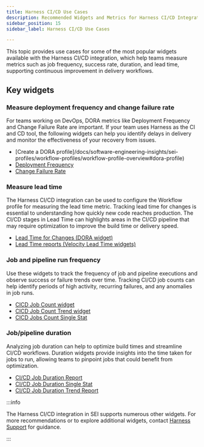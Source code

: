 ```yaml
---
title: Harness CI/CD Use Cases
description: Recommended Widgets and Metrics for Harness CI/CD Integration
sidebar_position: 15
sidebar_label: Harness CI/CD Use Cases

---
```


This topic provides use cases for some of the most popular widgets available with the Harness CI/CD integration, which help teams measure metrics such as job frequency, success rate, duration, and lead time, supporting continuous improvement in delivery workflows.

## Key widgets

### Measure deployment frequency and change failure rate

For teams working on DevOps, DORA metrics like Deployment Frequency and Change Failure Rate are important. If your team uses Harness as the CI and CD tool, the following widgets can help you identify delays in delivery and monitor the effectiveness of your recovery from issues.

* [Create a DORA profile]/docs/software-engineering-insights/sei-profiles/workflow-profiles/workflow-profile-overview#dora-profile)
* [Deployment Frequency](/docs/software-engineering-insights/sei-metrics-and-reports/dora-metrics/#deployment-frequency)
* [Change Failure Rate](/docs/software-engineering-insights/sei-metrics-and-reports/dora-metrics/#change-failure-rate)

### Measure lead time

The Harness CI/CD integration can be used to configure the Workflow profile for measuring the lead time metric. Tracking lead time for changes is essential to understanding how quickly new code reaches production. The CI/CD stages in Lead Time can highlights areas in the CI/CD pipeline that may require optimization to improve the build time or delivery speed.

* [Lead Time for Changes (DORA widget)](/docs/software-engineering-insights/sei-metrics-and-reports/dora-metrics/#lead-time-for-changes)
* [Lead Time reports (Velocity Lead Time widgets)](/docs/software-engineering-insights/sei-metrics-and-reports/velocity-metrics-reports/lead-time-reports)

### Job and pipeline run frequency

Use these widgets to track the frequency of job and pipeline executions and observe success or failure trends over time. Tracking CI/CD job counts can help identify periods of high activity, recurring failures, and any anomalies in job runs.

* [CICD Job Count widget](/docs/software-engineering-insights/sei-metrics-and-reports/velocity-metrics-reports/ci-cd-reports#cicd-job-count-report)
* [CICD Job Count Trend widget](/docs/software-engineering-insights/sei-metrics-and-reports/velocity-metrics-reports/ci-cd-reports#cicd-job-count-trend-report)
* [CICD Jobs Count Single Stat](/docs/software-engineering-insights/sei-metrics-and-reports/velocity-metrics-reports/ci-cd-reports#cicd-jobs-count-single-stat)

### Job/pipeline duration

Analyzing job duration can help to optimize build times and streamline CI/CD workflows. Duration widgets provide insights into the time taken for jobs to run, allowing teams to pinpoint jobs that could benefit from optimization.

* [CI/CD Job Duration Report](/docs/software-engineering-insights/sei-metrics-and-reports/velocity-metrics-reports/ci-cd-reports#cicd-job-duration-report)
* [CI/CD Job Duration Single Stat](/docs/software-engineering-insights/sei-metrics-and-reports/velocity-metrics-reports/ci-cd-reports#cicd-job-duration-single-stat)
* [CI/CD Job Duration Trend Report](/docs/software-engineering-insights/sei-metrics-and-reports/velocity-metrics-reports/ci-cd-reports#cicd-job-duration-trend-report)

:::info

The Harness CI/CD integration in SEI supports numerous other widgets. For more recommendations or to explore additional widgets, contact [Harness Support](/docs/software-engineering-insights/sei-support) for guidance.

:::